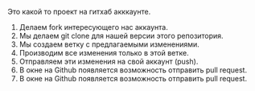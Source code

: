 Это какой то проект на гитхаб акккаунте.


1. Делаем fork интересующего нас аккаунта.
2. Мы делаем git clone для нашей версии этого репозитория.
3. Мы создаем ветку с предлагаемыми изменениями.
4. Производим все изменения только в этой ветке.
5. Отправляем эти изменения на свой аккаунт (push).
6. В окне на Github появляется возможность отправить pull request.
6. В окне на Github появляется возможность отправить pull request.